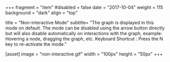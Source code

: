 +++
fragment = "item"
#disabled = false
date = "2017-10-04"
weight = 115
background = "dark"
align = "top"

title = "Non-interactive Mode"
subtitle= "The graph is displayed in this mode on default. The mode can be disabled using the arrow button directly but will also disable automatically on interactions with the graph, example: Hovering a node, dragging the graph, etc. Keyboard Shortcut : Press the N key to re-activate the mode."

[asset]
  image = "non-interactive.gif"
  width = "100px"
  height = "50px"
+++